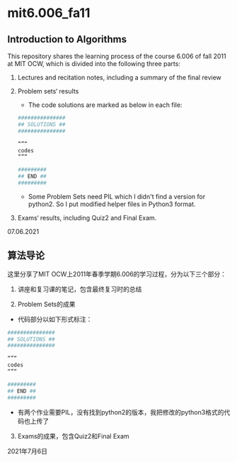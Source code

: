 # mit6.006_fa11

## Introduction to Algorithms

This repository shares the learning process of the course 6.006 of fall 2011 at MIT OCW, which is divided into the following three parts:

1. Lectures and recitation notes, including a summary of the final review

2. Problem sets‘ results

   - The code solutions are marked as below in each file:

   ```python
   ###############
   ## SOLUTIONS ##
   ###############
   
   “”“
   codes
   “”“
   
   #########
   ## END ##
   #########
   ```

   - Some Problem Sets need PIL which I didn't find a version for python2. So I put modified helper files in Python3 format.

3. Exams‘ results, including Quiz2 and Final Exam.

07.06.2021



## 算法导论

这里分享了MIT OCW上2011年春季学期6.006的学习过程，分为以下三个部分：

1. 讲座和复习课的笔记，包含最终复习时的总结

2. Problem Sets的成果

  - 代码部分以如下形式标注：

  ```python
  ###############
  ## SOLUTIONS ##
  ###############
  
  “”“
  codes
  “”“
  
  #########
  ## END ##
  #########
  ```

  - 有两个作业需要PIL，没有找到python2的版本，我把修改的python3格式的代码也上传了

3. Exams的成果，包含Quiz2和Final Exam

2021年7月6日
